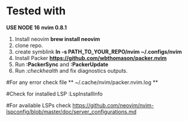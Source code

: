 # Tested with
**USE NODE 16**
**nvim 0.8.1**

1. Install neovim **brew install neovim**
2. clone repo.
3. create symblink **ln -s PATH_TO_YOUR_REPO/nvim ~/.configs/nvim**
4. Install Packer **https://github.com/wbthomason/packer.nvim**
5. Run **:PackerSync** and **:PackerUpdate**
10. Run *:checkhealth* and fix diagnostics outputs.


#For any error check file
** ~/.cache/nvim/packer.nvim.log **

#Check for installed LSP
:LspInstallInfo

#For available LSPs check
https://github.com/neovim/nvim-lspconfig/blob/master/doc/server_configurations.md

